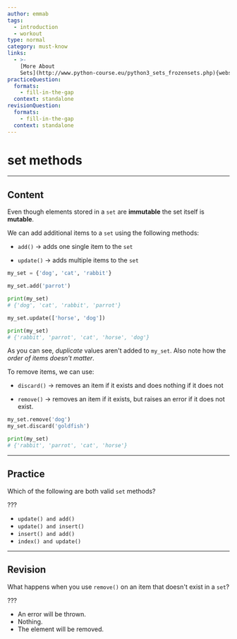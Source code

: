 ```yaml
---
author: emmab
tags:
  - introduction
  - workout
type: normal
category: must-know
links:
  - >-
    [More About
    Sets](http://www.python-course.eu/python3_sets_frozensets.php){website}
practiceQuestion:
  formats:
    - fill-in-the-gap
  context: standalone
revisionQuestion:
  formats:
    - fill-in-the-gap
  context: standalone
---
```


# set methods


---

## Content

Even though elements stored in a `set` are **immutable** the set itself is **mutable**.

We can add additional items to a `set` using the following methods:

- `add()` -> adds one single item to the `set`

- `update()` -> adds multiple items to the `set`

```python
my_set = {'dog', 'cat', 'rabbit'}

my_set.add('parrot')

print(my_set)
# {'dog', 'cat', 'rabbit', 'parrot'}

my_set.update(['horse', 'dog'])

print(my_set)
# {'rabbit', 'parrot', 'cat', 'horse', 'dog'}
```

As you can see, *duplicate* values aren't added to `my_set`. Also note how the *order of items doesn't matter*.

To remove items, we can use:

- `discard()` -> removes an item if it exists and does nothing if it does not

- `remove()` -> removes an item if it exists, but raises an error if it does not exist.

```python
my_set.remove('dog')
my_set.discard('goldfish')

print(my_set)
# {'rabbit', 'parrot', 'cat', 'horse'}
```


---

## Practice

Which of the following are both valid `set` methods?

???

- `update() and add()`
- `update() and insert()`
- `insert() and add()`
- `index() and update()`


---

## Revision

What happens when you use `remove()` on an item that doesn't exist in a `set`?

???

- An error will be thrown.
- Nothing.
- The element will be removed.
